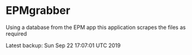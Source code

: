 # EPMgrabber
Using a database from the EPM app this application scrapes the files as required


Latest backup: Sun Sep 22 17:07:01 UTC 2019

